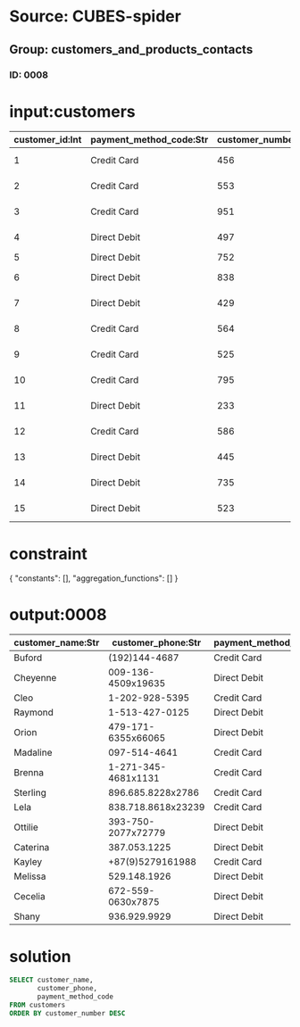 # Source: CUBES-spider
## Group: customers_and_products_contacts
### ID: 0008

# input:customers

| customer_id:Int | payment_method_code:Str | customer_number:Str | customer_name:Str | customer_address:Str | customer_phone:Str | customer_email:Str |
|---|---|---|---|---|---|---|
| 1 | Credit Card | 456 | Kayley | 636 Chanelle Isle Apt. 846 | +87(9)5279161988 | antonette73@example.com |
| 2 | Credit Card | 553 | Sterling | 12174 Boyer Crossroad | 896.685.8228x2786 | stroman.chadd@example.net |
| 3 | Credit Card | 951 | Buford | 650 Spencer Way Apt. 584 | (192)144-4687 | pattie.mayer@example.net |
| 4 | Direct Debit | 497 | Caterina | 075 Skiles Expressway | 387.053.1225 | dbeahan@example.net |
| 5 | Direct Debit | 752 | Raymond | 8497 Huel Stravenue | 1-513-427-0125 | bergnaum.ashton@example.com |
| 6 | Direct Debit | 838 | Cheyenne | 058 Ben Street Apt. 034 | 009-136-4509x19635 | rhayes@example.org |
| 7 | Direct Debit | 429 | Cecelia | 4065 Forest Vista Apt. 103 | 672-559-0630x7875 | caesar.lemke@example.net |
| 8 | Credit Card | 564 | Brenna | 440 Aiden Ports | 1-271-345-4681x1131 | macy.huel@example.org |
| 9 | Credit Card | 525 | Lela | 13256 Valentina Valleys Suite 292 | 838.718.8618x23239 | vandervort.helena@example.org |
| 10 | Credit Card | 795 | Cleo | 91702 Hilpert Pines Suite 177 | 1-202-928-5395 | xrosenbaum@example.org |
| 11 | Direct Debit | 233 | Shany | 55270 Carter Street Apt. 214 | 936.929.9929 | kling.jesus@example.com |
| 12 | Credit Card | 586 | Madaline | 8428 Cecile Land Apt. 192 | 097-514-4641 | brady.ernser@example.net |
| 13 | Direct Debit | 445 | Melissa | 251 Botsford Harbors Suite 399 | 529.148.1926 | howard27@example.com |
| 14 | Direct Debit | 735 | Orion | 10823 Rollin Spur | 479-171-6355x66065 | kip.abernathy@example.com |
| 15 | Direct Debit | 523 | Ottilie | 4098 Kreiger Knoll Suite 758 | 393-750-2077x72779 | morton06@example.net |

# constraint

{
  "constants": [],
  "aggregation_functions": []
}

# output:0008

| customer_name:Str | customer_phone:Str | payment_method_code:Str |
|---|---|---|
| Buford | (192)144-4687 | Credit Card |
| Cheyenne | 009-136-4509x19635 | Direct Debit |
| Cleo | 1-202-928-5395 | Credit Card |
| Raymond | 1-513-427-0125 | Direct Debit |
| Orion | 479-171-6355x66065 | Direct Debit |
| Madaline | 097-514-4641 | Credit Card |
| Brenna | 1-271-345-4681x1131 | Credit Card |
| Sterling | 896.685.8228x2786 | Credit Card |
| Lela | 838.718.8618x23239 | Credit Card |
| Ottilie | 393-750-2077x72779 | Direct Debit |
| Caterina | 387.053.1225 | Direct Debit |
| Kayley | +87(9)5279161988 | Credit Card |
| Melissa | 529.148.1926 | Direct Debit |
| Cecelia | 672-559-0630x7875 | Direct Debit |
| Shany | 936.929.9929 | Direct Debit |

# solution

```sql
SELECT customer_name,
       customer_phone,
       payment_method_code
FROM customers
ORDER BY customer_number DESC
```
